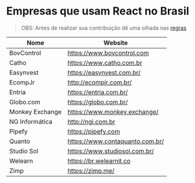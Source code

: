 # Empresas que usam React no Brasil

> OBS: Antes de realizar sua contribuição dê uma olhada nas [regras](https://github.com/react-brasil/empresas-que-usam-react-no-brasil/blob/master/CONTRIBUTING.md)

Nome | Website
------------ | -------
BovControl   | https://www.bovcontrol.com
Catho   | https://www.catho.com.br
Easynvest | https://easynvest.com.br/
EcompJr   | http://ecompjr.com.br/
Entria | https://entria.com.br/
Globo.com | https://globo.com.br/
Monkey Exchange | https://www.monkey.exchange/
NG Informática | http://ngi.com.br
Pipefy | https://pipefy.com
Quanto | https://www.contaquanto.com.br/
Studio Sol | https://www.studiosol.com.br/
Welearn | https://br.welearnit.co
Zimp | https://zimp.me/
